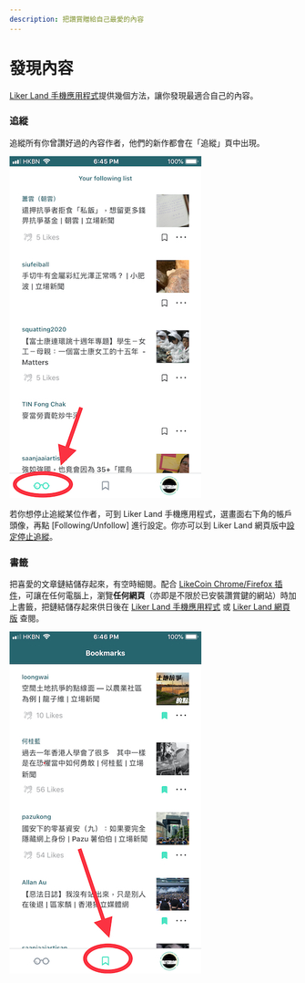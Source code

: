 ```yaml
---
description: 把讚賞贈給自己最愛的內容
---
```


# 發現內容

[Liker Land 手機應用程式](https://docs.like.co/v/zh/user-guide/liker-land/liker-land-mobile-app)提供幾個方法，讓你發現最適合自己的內容。

### 追縱

追縱所有你曾讚好過的內容作者，他們的新作都會在「追縱」頁中出現。

![&#x8FFD;&#x7E31;&#x529F;&#x80FD;](../../.gitbook/assets/img_0815.jpg)

若你想停止追縱某位作者，可到 Liker Land 手機應用程式，選畫面右下角的帳戶頭像，再點 \[Following/Unfollow\] 進行設定。你亦可以到 Liker Land 網頁版中[設定停止追縱](https://docs.like.co/v/zh/user-guide/liker-land/liker-land-web#xuan-xiang-san-she-ding)。

### 書籤

把喜愛的文章鏈結儲存起來，有空時細閱。配合 [LikeCoin Chrome/Firefox 插件](https://docs.like.co/v/zh/user-guide/likecoin-plugin/liker-land-browser-extension)，可讓在任何電腦上，瀏覽**任何網頁**（亦即是不限於已安裝讚賞鍵的網站）時加上書籤，把鏈結儲存起來供日後在 [Liker Land 手機應用程式](https://docs.like.co/v/zh/user-guide/liker-land/liker-land-mobile-app) 或 [Liker Land 網頁版](https://docs.like.co/v/zh/user-guide/liker-land/liker-land-web) 查閱。

![](../../.gitbook/assets/img_0816.jpg)

